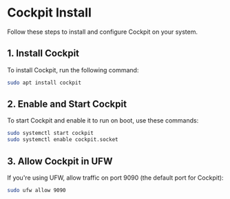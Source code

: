# Cockpit Install

Follow these steps to install and configure Cockpit on your system.

## 1. Install Cockpit  
To install Cockpit, run the following command:
```bash
sudo apt install cockpit
```
## 2. Enable and Start Cockpit  
To start Cockpit and enable it to run on boot, use these commands:
```bash
sudo systemctl start cockpit
sudo systemctl enable cockpit.socket
```
## 3. Allow Cockpit in UFW  
If you're using UFW, allow traffic on port 9090 (the default port for Cockpit):
```bash
sudo ufw allow 9090
```